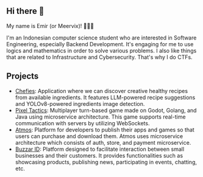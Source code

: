 ## Hi there 👋

My name is Emir (or Meervix)! 👋👋👋

I'm an Indonesian computer science student who are interested in Software Engineering, especially Backend Development. It's engaging for me to use logics and mathematics in order to solve various problems. I also like things that are related to Infrastructure and Cybersecurity. That's why I do CTFs.

## Projects
- [Chefies](https://github.com/Chefies/): Application where we can discover creative healthy recipes from available ingredients. It features LLM-powered recipe suggestions and YOLOv8-powered ingredients image detection.
- [Pixel Tactics](https://github.com/Pixel-Tactics/): Multiplayer turn-based game made on Godot, Golang, and Java using microservice architecture. This game supports real-time communication with servers by utilizing WebSockets.
- [Atmos](https://github.com/AtmosGame/): Platform for developers to publish their apps and games so that users can purchase and download them. Atmos uses microservice architecture which consists of auth, store, and payment microservice.
- [Buzzar ID](https://github.com/orgs/PBP22-23-C-11/repositories): Platform designed to facilitate interaction between small businesses and their customers. It provides functionalities such as showcasing products, publishing news, participating in events, chatting, etc.

<!--
**Emyr298/Emyr298** is a ✨ _special_ ✨ repository because its `README.md` (this file) appears on your GitHub profile.

Here are some ideas to get you started:

- 🔭 I’m currently working on ...
- 🌱 I’m currently learning ...
- 👯 I’m looking to collaborate on ...
- 🤔 I’m looking for help with ...
- 💬 Ask me about ...
- 📫 How to reach me: ...
- 😄 Pronouns: ...
- ⚡ Fun fact: ...
-->
